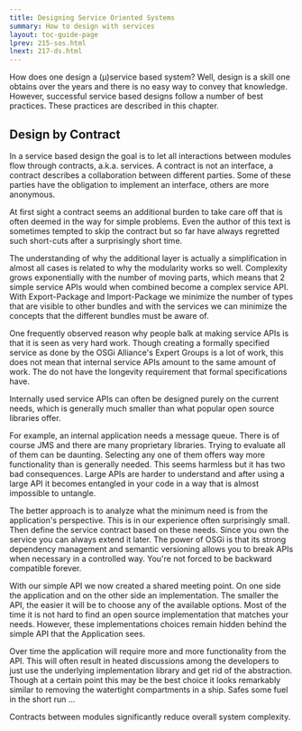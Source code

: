 ```yaml
---
title: Designing Service Oriented Systems
summary: How to design with services
layout: toc-guide-page 
lprev: 215-sos.html
lnext: 217-ds.html
---
```


How does one design a (µ)service based system? Well, design is a skill one obtains over the years and there is no easy way to convey that knowledge. However, successful service based designs follow a number of best practices. These practices are described in this chapter.

## Design by Contract

In a service based design the goal is to let all interactions between modules flow through contracts, a.k.a. services. A contract is not an interface, a contract describes a collaboration between different parties. Some of these parties have the obligation to implement an interface, others are more anonymous.

At first sight a contract seems an additional burden to take care off that is often deemed in the way for simple problems. Even the author of this text is sometimes tempted to skip the contract but so far have always regretted such short-cuts after a surprisingly short time.

The understanding of why the additional layer is actually a simplification in almost all cases is related to why the modularity works so well. Complexity grows exponentially with the number of moving parts, which means that 2 simple service APIs would when combined become a complex service API. With Export-Package and Import-Package we minimize the number of types that are visible to other bundles and with the services we can minimize the concepts that the different bundles must be aware of.

One frequently observed reason why people balk at making service APIs is that it is seen as very hard work. Though creating a formally specified service as done by the OSGi Alliance's Expert Groups is a lot of work, this does not mean that internal service APIs amount to the same amount of work. The do not have the longevity requirement that formal specifications have.

Internally used service APIs can often be designed purely on the current needs, which is generally much smaller than what popular open source libraries offer.

For example, an internal application needs a message queue. There is of course JMS and there are many proprietary libraries. Trying to evaluate all of them can be daunting. Selecting any one of them offers way more functionality than is generally needed. This seems harmless but it has two bad consequences. Large APIs are harder to understand and after using a large API it becomes entangled in your code in a way that is almost impossible to untangle.

The better approach is to analyze what the minimum need is from the application's perspective. This is in our experience often surprisingly small. Then define the service contract based on these needs. Since you own the service you can always extend it later. The power of OSGi is that its strong dependency management and semantic versioning allows you to break APIs when necessary in a controlled way. You're not forced to be backward compatible forever.

With our simple API we now created a shared meeting point. On one side the application and on the other side an implementation. The smaller the API, the easier it will be to choose any of the available options. Most of the time it is not hard to find an open source implementation that matches your needs. However, these implementations choices remain hidden behind the simple API that the Application sees.

Over time the application will require more and more functionality from the API. This will often result in heated discussions among the developers to just use the underlying implementation library and get rid of the abstraction. Though at a certain point this may be the best choice it looks remarkably similar to removing the watertight compartments in a ship. Safes some fuel in the short run ...

 Contracts between modules significantly reduce overall system complexity. 

